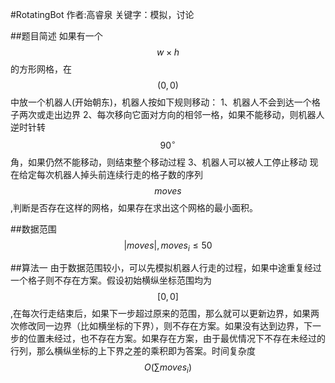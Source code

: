 #RotatingBot
作者:高睿泉
关键字：模拟，讨论

##题目简述
如果有一个$$w \times h$$的方形网格，在$$(0,0)$$中放一个机器人(开始朝东)，机器人按如下规则移动：
1、机器人不会到达一个格子两次或走出边界
2、每次移向它面对方向的相邻一格，如果不能移动，则机器人逆时针转$$90^{\circ}$$角，如果仍然不能移动，则结束整个移动过程
3、机器人可以被人工停止移动
现在给定每次机器人掉头前连续行走的格子数的序列$$moves$$,判断是否存在这样的网格，如果存在求出这个网格的最小面积。

##数据范围
$$|moves|,moves_{i}\leq 50$$

##算法一
由于数据范围较小，可以先模拟机器人行走的过程，如果中途重复经过一个格子则不存在方案。假设初始横纵坐标范围均为$$[0,0]$$,在每次行走结束后，如果下一步超过原来的范围，那么就可以更新边界，如果两次修改同一边界（比如横坐标的下界），则不存在方案。如果没有达到边界，下一步的位置未经过，也不存在方案。如果存在方案，由于最优情况下不存在未经过的行列，那么横纵坐标的上下界之差的乘积即为答案。时间复杂度$$O(\sum moves_{i})$$

